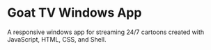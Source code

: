 # Goat TV Windows App
A responsive windows app for streaming 24/7 cartoons created with JavaScript, HTML, CSS, and Shell.
